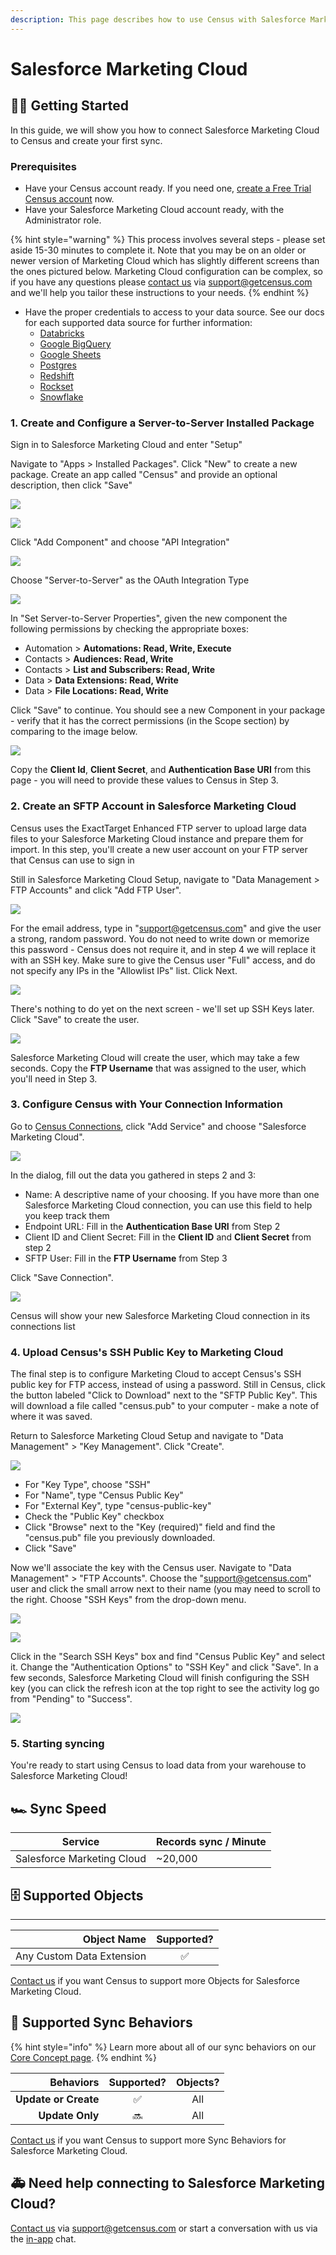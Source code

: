 ```yaml
---
description: This page describes how to use Census with Salesforce Marketing Cloud.
---
```


# Salesforce Marketing Cloud

## 🏃‍♀️ Getting Started

In this guide, we will show you how to connect Salesforce Marketing Cloud to Census and create your first sync.

### Prerequisites

* Have your Census account ready. If you need one, [create a Free Trial Census account](https://app.getcensus.com) now.
* Have your Salesforce Marketing Cloud account ready, with the Administrator role.

{% hint style="warning" %}
This process involves several steps - please set aside 15-30 minutes to complete it. Note that you may be on an older or newer version of Marketing Cloud which has slightly different screens than the ones pictured below. Marketing Cloud configuration can be complex, so if you have any questions please [contact us](mailto:support@getcensus.com) via support@getcensus.com and we'll help you tailor these instructions to your needs.
{% endhint %}

* Have the proper credentials to access to your data source. See our docs for each supported data source for further information:
  * [Databricks](https://docs.getcensus.com/sources/databricks)
  * [Google BigQuery](https://docs.getcensus.com/sources/google-bigquery)
  * [Google Sheets](https://docs.getcensus.com/sources/google-sheets)
  * [Postgres](https://docs.getcensus.com/sources/postgres)
  * [Redshift](https://docs.getcensus.com/sources/redshift)
  * [Rockset](https://docs.getcensus.com/sources/rockset)
  * [Snowflake](https://docs.getcensus.com/sources/snowflake)

### 1. Create and Configure a Server-to-Server Installed Package

Sign in to Salesforce Marketing Cloud and enter "Setup"

Navigate to "Apps > Installed Packages". Click "New" to create a new package. Create an app called "Census" and provide an optional description, then click "Save"

![](../.gitbook/assets/sfmc\_step1.png)

![](../.gitbook/assets/sfmc\_step2.png)

Click "Add Component" and choose "API Integration"

![](../.gitbook/assets/sfmc\_step3.png)

Choose "Server-to-Server" as the OAuth Integration Type

![](../.gitbook/assets/sfmc\_step4.png)

In "Set Server-to-Server Properties", given the new component the following permissions by checking the appropriate boxes:

* Automation > **Automations: Read, Write, Execute**
* Contacts > **Audiences: Read, Write**
* Contacts > **List and Subscribers: Read, Write**
* Data > **Data Extensions: Read, Write**
* Data > **File Locations: Read, Write**

Click "Save" to continue. You should see a new Component in your package - verify that it has the correct permissions (in the Scope section) by comparing to the image below.

![](../.gitbook/assets/sfmc\_step5.png)

Copy the **Client Id**, **Client Secret**, and **Authentication Base URI** from this page - you will need to provide these values to Census in Step 3.

### 2. Create an SFTP Account in Salesforce Marketing Cloud

Census uses the ExactTarget Enhanced FTP server to upload large data files to your Salesforce Marketing Cloud instance and prepare them for import. In this step, you'll create a new user account on your FTP server that Census can use to sign in

Still in Salesforce Marketing Cloud Setup, navigate to "Data Management > FTP Accounts" and click "Add FTP User".

![](../.gitbook/assets/sfmc\_step6.png)

For the email address, type in "support@getcensus.com" and give the user a strong, random password. You do not need to write down or memorize this password - Census does not require it, and in step 4 we will replace it with an SSH key. Make sure to give the Census user "Full" access, and do not specify any IPs in the "Allowlist IPs" list. Click Next.

![](../.gitbook/assets/sfmc\_step7.png)

There's nothing to do yet on the next screen - we'll set up SSH Keys later. Click "Save" to create the user.

![](../.gitbook/assets/sfmc\_step8.png)

Salesforce Marketing Cloud will create the user, which may take a few seconds. Copy the **FTP Username** that was assigned to the user, which you'll need in Step 3.

### 3. Configure Census with Your Connection Information

Go to [Census Connections](https://app.getcensus.com/connections), click "Add Service" and choose "Salesforce Marketing Cloud".

![](../.gitbook/assets/sfmc\_step9.png)

In the dialog, fill out the data you gathered in steps 2 and 3:

* Name: A descriptive name of your choosing. If you have more than one Salesforce Marketing Cloud connection, you can use this field to help you keep track them
* Endpoint URL: Fill in the **Authentication Base URI** from Step 2
* Client ID and Client Secret: Fill in the **Client ID** and **Client Secret** from step 2
* SFTP User: Fill in the **FTP Username** from Step 3

Click "Save Connection".

![](../.gitbook/assets/sfmc\_step10.png)

Census will show your new Salesforce Marketing Cloud connection in its connections list

### 4. Upload Census's SSH Public Key to Marketing Cloud

The final step is to configure Marketing Cloud to accept Census's SSH public key for FTP access, instead of using a password. Still in Census, click the button labeled "Click to Download" next to the "SFTP Public Key". This will download a file called "census.pub" to your computer - make a note of where it was saved.

Return to Salesforce Marketing Cloud Setup and navigate to "Data Management" > "Key Management". Click "Create".

![](../.gitbook/assets/sfmc\_step11.png)

* For "Key Type", choose "SSH"
* For "Name", type "Census Public Key"
* For "External Key", type "census-public-key"
* Check the "Public Key" checkbox
* Click "Browse" next to the "Key (required)" field and find the "census.pub" file you previously downloaded.
* Click "Save"

Now we'll associate the key with the Census user. Navigate to "Data Management" > "FTP Accounts". Choose the "support@getcensus.com" user and click the small arrow next to their name (you may need to scroll to the right. Choose "SSH Keys" from the drop-down menu.

![](../.gitbook/assets/sfmc\_step12.png)

![](../.gitbook/assets/sfmc\_step13.png)

Click in the "Search SSH Keys" box and find "Census Public Key" and select it. Change the "Authentication Options" to "SSH Key" and click "Save". In a few seconds, Salesforce Marketing Cloud will finish configuring the SSH key (you can click the refresh icon at the top right to see the activity log go from "Pending" to "Success".

![](../.gitbook/assets/sfmc\_step14.png)

### 5. Starting syncing

You're ready to start using Census to load data from your warehouse to Salesforce Marketing Cloud!

## 🏎 Sync Speed

| **Service**                | **Records sync / Minute** |
| -------------------------- | ------------------------- |
| Salesforce Marketing Cloud | \~20,000                  |

## 🗄️ Supported Objects

****

|           **Object Name** | **Supported?** |
| ------------------------: | :------------: |
| Any Custom Data Extension |        ✅       |

[Contact us](mailto:support@getcensus.com) if you want Census to support more Objects for Salesforce Marketing Cloud.

## 🔄 Supported Sync Behaviors

{% hint style="info" %}
Learn more about all of our sync behaviors on our [Core Concept page](../basics/core-concept/#the-different-sync-behaviors).
{% endhint %}

|        **Behaviors** | **Supported?** | **Objects?** |
| -------------------: | :------------: | :----------: |
| **Update or Create** |        ✅       |      All     |
|      **Update Only** |       🔜       |      All     |

[Contact us](mailto:support@getcensus.com) if you want Census to support more Sync Behaviors for Salesforce Marketing Cloud.

## 🚑 Need help connecting to Salesforce Marketing Cloud?

[Contact us](mailto:support@getcensus.com) via support@getcensus.com or start a conversation with us via the [in-app](https://app.getcensus.com) chat.
